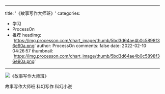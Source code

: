 
---
title: '《故事写作大师班》'
categories: 
 - 学习
 - ProcessOn
 - 推荐
headimg: 'https://img.processon.com/chart_image/thumb/5bd3d64ae4b0c5898f36e90a.png'
author: ProcessOn
comments: false
date: 2022-02-10 04:26:57
thumbnail: 'https://img.processon.com/chart_image/thumb/5bd3d64ae4b0c5898f36e90a.png'
---

<div>   
<img class="thumb" alt="《故事写作大师班》" src="https://img.processon.com/chart_image/thumb/5bd3d64ae4b0c5898f36e90a.png" referrerpolicy="no-referrer">
<p>故事写作大师班 科幻写作 科幻小说</p>  
</div>
            